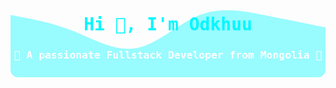 <div style="position: relative; width: 100%; height: 200px; overflow: hidden; border-radius: 12px; margin-bottom: 20px;">
  <svg style="position: absolute; bottom: 0; left: 0; width: 100%; height: 100%;" viewBox="0 0 1440 320" preserveAspectRatio="none">
    <path fill="#00f7ff" fill-opacity="0.4" d="M0,160L48,165.3C96,171,192,181,288,202.7C384,224,480,256,576,245.3C672,235,768,181,864,160C960,139,1056,149,1152,160C1248,171,1344,181,1392,186.7L1440,192L1440,320L1392,320C1344,320,1248,320,1152,320C1056,320,960,320,864,320C768,320,672,320,576,320C480,320,384,320,288,320C192,320,96,320,48,320L0,320Z">
      <animate attributeName="d" dur="10s" repeatCount="indefinite"
        values="
          M0,160L48,165.3C96,171,192,181,288,202.7C384,224,480,256,576,245.3C672,235,768,181,864,160C960,139,1056,149,1152,160C1248,171,1344,181,1392,186.7L1440,192L1440,320L1392,320C1344,320,1248,320,1152,320C1056,320,960,320,864,320C768,320,672,320,576,320C480,320,384,320,288,320C192,320,96,320,48,320L0,320Z;
          M0,192L48,181.3C96,171,192,149,288,165.3C384,181,480,235,576,250.7C672,267,768,245,864,218.7C960,192,1056,160,1152,160C1248,160,1344,192,1392,208L1440,224L1440,320L1392,320C1344,320,1248,320,1152,320C1056,320,960,320,864,320C768,320,672,320,576,320C480,320,384,320,288,320C192,320,96,320,48,320L0,320Z;
          M0,160L48,165.3C96,171,192,181,288,202.7C384,224,480,256,576,245.3C672,235,768,181,864,160C960,139,1056,149,1152,160C1248,171,1344,181,1392,186.7L1440,192L1440,320L1392,320C1344,320,1248,320,1152,320C1056,320,960,320,864,320C768,320,672,320,576,320C480,320,384,320,288,320C192,320,96,320,48,320L0,320Z
        " />
    </path>
  </svg>
  <h1 style="position: relative; color: #00F7FF; text-align: center; padding-top: 60px; font-family: 'Fira Code', monospace;">Hi 👋, I'm Odkhuu</h1>
  <h3 style="position: relative; color: white; text-align: center; font-family: 'Fira Code', monospace;">🚀 A passionate Fullstack Developer from Mongolia 🚀</h3>
</div>


<!--
**Odkhuu06/Odkhuu06** is a ✨ _special_ ✨ repository because its `README.md` (this file) appears on your GitHub profile.

Here are some ideas to get you started:

- 🔭 I’m currently working on ...
- 🌱 I’m currently learning ...
- 👯 I’m looking to collaborate on ...
- 🤔 I’m looking for help with ...
- 💬 Ask me about ...
- 📫 How to reach me: ...
- 😄 Pronouns: ...
- ⚡ Fun fact: ...
-->
